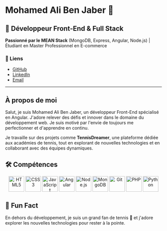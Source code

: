 # Mohamed Ali Ben Jaber 👋

## 🌟 Développeur Front-End & Full Stack

**Passionné par le MEAN Stack** (MongoDB, Express, Angular, Node.js) | Étudiant en Master Professionnel en E-commerce

### 🔗 Liens
- [GitHub](https://github.com/Jaber-codes-Mo)
- [LinkedIn](https://www.linkedin.com/in/mohamedali-benjaber)
- [Email](mailto:mohamedalibenjaber205@gmail.com)

---

## À propos de moi
Salut, je suis Mohamed Ali Ben Jaber, un développeur Front-End spécialisé en Angular. J'adore relever des défis et innover dans le domaine du développement web. Je suis motivé par l'envie de toujours me perfectionner et d'apprendre en continu.

Je travaille sur des projets comme **TennisDreamer**, une plateforme dédiée aux académies de tennis, tout en explorant de nouvelles technologies et en collaborant avec des équipes dynamiques.


## 🛠️ Compétences

<div align="center">
    <img src="https://cdn.jsdelivr.net/npm/simple-icons@v3/icons/html5.svg" alt="HTML5" width="50" />
    <img src="https://cdn.jsdelivr.net/npm/simple-icons@v3/icons/css3.svg" alt="CSS3" width="50" />
    <img src="https://cdn.jsdelivr.net/npm/simple-icons@v3/icons/javascript.svg" alt="JavaScript" width="50" />
    <img src="https://cdn.jsdelivr.net/npm/simple-icons@v3/icons/angular.svg" alt="Angular" width="50" />
    <img src="https://cdn.jsdelivr.net/npm/simple-icons@v3/icons/node-dot-js.svg" alt="Node.js" width="50" />
    <img src="https://cdn.jsdelivr.net/npm/simple-icons@v3/icons/mongodb.svg" alt="MongoDB" width="50" />
    <img src="https://cdn.jsdelivr.net/npm/simple-icons@v3/icons/git.svg" alt="Git" width="50" />
    <img src="https://cdn.jsdelivr.net/npm/simple-icons@v3/icons/php.svg" alt="PHP" width="50" />
    <img src="https://cdn.jsdelivr.net/npm/simple-icons@v3/icons/python.svg" alt="Python" width="50" />
</div>


## 🎉 Fun Fact
En dehors du développement, je suis un grand fan de tennis 🎾 et j'adore explorer les nouvelles technologies pour rester à la pointe.
